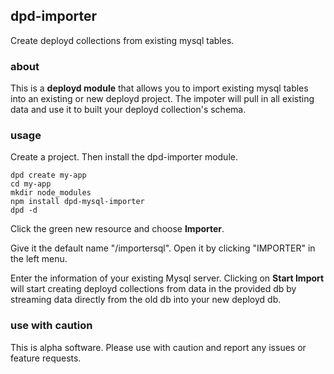 ## dpd-importer

Create deployd collections from existing mysql tables.

### about

This is a **deployd module** that allows you to import existing mysql tables into an existing or new deployd project. The impoter will pull in all existing data and use it to built your deployd collection's schema.

### usage

Create a project. Then install the dpd-importer module.

    dpd create my-app
    cd my-app
    mkdir node_modules
    npm install dpd-mysql-importer
    dpd -d
    
Click the green new resource and choose **Importer**.

Give it the default name "/importersql". Open it by clicking "IMPORTER" in the left menu.

Enter the information of your existing Mysql server. Clicking on **Start Import** will start creating deployd collections from data in the provided db by streaming data directly from the old db into your new deployd db.

### use with caution

This is alpha software. Please use with caution and report any issues or feature requests.


